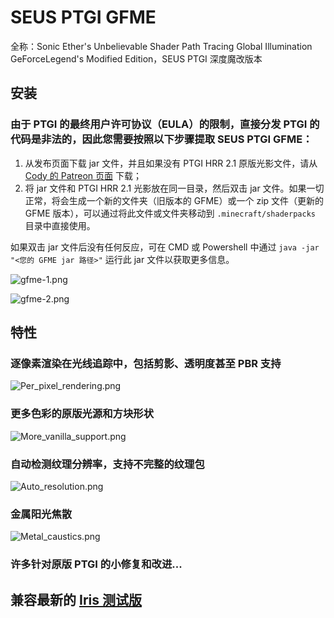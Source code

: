 # SEUS PTGI GFME

全称：Sonic Ether's Unbelievable Shader Path Tracing Global Illumination GeForceLegend's Modified Edition，SEUS PTGI 深度魔改版本

## 安装

### 由于 PTGI 的最终用户许可协议（EULA）的限制，直接分发 PTGI 的代码是非法的，因此您需要按照以下步骤提取 SEUS PTGI GFME：

1. 从发布页面下载 jar 文件，并且如果没有 PTGI HRR 2.1 原版光影文件，请从 [Cody 的 Patreon 页面](https://www.patreon.com/sonicether/posts) 下载； 
2. 将 jar 文件和 PTGI HRR 2.1 光影放在同一目录，然后双击 jar 文件。如果一切正常，将会生成一个新的文件夹（旧版本的 GFME）或一个 zip 文件（更新的 GFME 版本），可以通过将此文件或文件夹移动到 `.minecraft/shaderpacks` 目录中直接使用。

如果双击 jar 文件后没有任何反应，可在 CMD 或 Powershell 中通过 `java -jar "<您的 GFME jar 路径>"` 运行此 jar 文件以获取更多信息。

![gfme-1.png](gfme-1.png)

![gfme-2.png](gfme-2.png)

## 特性

### 逐像素渲染在光线追踪中，包括剪影、透明度甚至 PBR 支持

![Per_pixel_rendering.png](gfme_Per_pixel_rendering.png)

### 更多色彩的原版光源和方块形状

![More_vanilla_support.png](gfme_More_vanilla_support.png)

### 自动检测纹理分辨率，支持不完整的纹理包

![Auto_resolution.png](gfme_Auto_resolution.png)

### 金属阳光焦散

![Metal_caustics.png](gfme_Metal_caustics.png)

### 许多针对原版 PTGI 的小修复和改进...

## 兼容最新的 [Iris 测试版](https://github.com/IrisShaders/Iris)